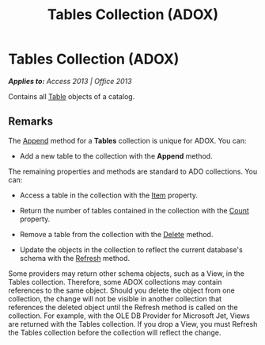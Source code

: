 ﻿---
title: Tables Collection (ADOX)
TOCTitle: Tables Collection (ADOX)
ms:assetid: 07bc0541-c528-1c25-c8c4-05736836eda3
ms:mtpsurl: https://msdn.microsoft.com/en-us/library/JJ248821(v=office.15)
ms:contentKeyID: 48543082
ms.date: 09/18/2015
mtps_version: v=office.15
---

# Tables Collection (ADOX)


_**Applies to:** Access 2013 | Office 2013_

Contains all [Table](table-object-adox.md) objects of a catalog.

## Remarks

The [Append](append-method-adox-tables.md) method for a **Tables** collection is unique for ADOX. You can:

  - Add a new table to the collection with the **Append** method.

The remaining properties and methods are standard to ADO collections. You can:

  - Access a table in the collection with the [Item](item-property-ado.md) property.

  - Return the number of tables contained in the collection with the [Count](count-property-ado.md) property.

  - Remove a table from the collection with the [Delete](delete-method-adox-collections.md) method.

  - Update the objects in the collection to reflect the current database's schema with the [Refresh](refresh-method-ado.md) method.

Some providers may return other schema objects, such as a View, in the Tables collection. Therefore, some ADOX collections may contain references to the same object. Should you delete the object from one collection, the change will not be visible in another collection that references the deleted object until the Refresh method is called on the collection. For example, with the OLE DB Provider for Microsoft Jet, Views are returned with the Tables collection. If you drop a View, you must Refresh the Tables collection before the collection will reflect the change.

